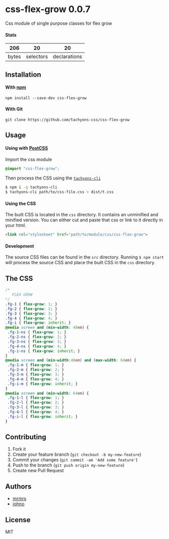 # css-flex-grow 0.0.7

Css module of single purpose classes for flex grow

#### Stats

206 | 20 | 20
---|---|---
bytes | selectors | declarations

## Installation

#### With [npm](https://npmjs.com)

```
npm install --save-dev css-flex-grow
```

#### With Git

```
git clone https://github.com/tachyons-css/css-flex-grow
```

## Usage

#### Using with [PostCSS](https://github.com/postcss/postcss)

Import the css module

```css
@import "css-flex-grow";
```

Then process the CSS using the [`tachyons-cli`](https://github.com/tachyons-css/tachyons-cli)

```sh
$ npm i -g tachyons-cli
$ tachyons-cli path/to/css-file.css > dist/t.css
```

#### Using the CSS

The built CSS is located in the `css` directory. It contains an unminified and minified version.
You can either cut and paste that css or link to it directly in your html.

```html
<link rel="stylesheet" href="path/to/module/css/css-flex-grow">
```

#### Development

The source CSS files can be found in the `src` directory.
Running `$ npm start` will process the source CSS and place the built CSS in the `css` directory.

## The CSS

```css
/*
   FLEX GROW
*/
.fg-1 { flex-grow: 1; }
.fg-2 { flex-grow: 2; }
.fg-3 { flex-grow: 3; }
.fg-4 { flex-grow: 4; }
.fg-i { flex-grow: inherit; }
@media screen and (min-width: 48em) {
 .fg-1-ns { flex-grow: 1; }
 .fg-2-ns { flex-grow: 2; }
 .fg-3-ns { flex-grow: 3; }
 .fg-4-ns { flex-grow: 4; }
 .fg-i-ns { flex-grow: inherit; }
}
@media screen and (min-width:48em) and (max-width: 64em) {
 .fg-1-m { flex-grow: 1; }
 .fg-2-m { flex-grow: 2; }
 .fg-3-m { flex-grow: 3; }
 .fg-4-m { flex-grow: 4; }
 .fg-i-m { flex-grow: inherit; }
}
@media screen and (min-width: 64em) {
 .fg-1-l { flex-grow: 1; }
 .fg-2-l { flex-grow: 2; }
 .fg-3-l { flex-grow: 3; }
 .fg-4-l { flex-grow: 4; }
 .fg-i-l { flex-grow: inherit; }
}
```

## Contributing

1. Fork it
2. Create your feature branch (`git checkout -b my-new-feature`)
3. Commit your changes (`git commit -am 'Add some feature'`)
4. Push to the branch (`git push origin my-new-feature`)
5. Create new Pull Request

## Authors

* [mrmrs](http://mrmrs.io)
* [johno](http://johnotander.com)

## License

MIT


